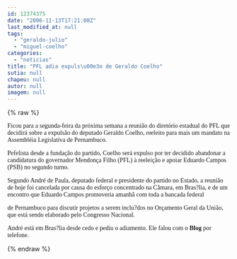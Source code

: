 ```yaml
---
id: 12374375
date: "2006-11-13T17:21:00Z"
last_modified_at: null
tags:
  - "geraldo-julio"
  - "miguel-coelho"
categories:
  - "noticias"
title: "PFL adia expuls\u00e3o de Geraldo Coelho"
sutia: null
chapeu: null
autor: null
imagem: null
---
```

{% raw %}
<p><P><FONT face=\"Times New Roman\"><FONT face=Verdana>Ficou para a segunda-feira da próxima semana a reunião do diretório estadual do PFL que decidirá sobre a expulsão do deputado Geraldo Coelho, reeleito para mais um mandato na Assembléia Legislativa de Pernambuco.</FONT></P></p>
<p><P><FONT face=Verdana>Pefelista desde a fundação do partido, Coelho será expulso por ter decidido abandonar a candidatura do governador Mendonça Filho (PFL) à reeleição e apoiar Eduardo Campos (PSB) no segundo turno.</FONT></P></p>
<p><P><FONT face=Verdana>Segundo André de Paula, deputado federal e presidente do partido no Estado, a reunião de hoje foi cancelada por causa do esforço concentrado na Câmara, em Bras?lia, e de um encontro que Eduardo Campos promoveria amanhã com toda a bancada federal</p>
<p> de Pernambuco para discutir projetos a serem inclu?dos no Orçamento Geral da União, que está sendo elaborado pelo Congresso Nacional.</FONT></P></p>
<p><P><FONT face=Verdana>André está em Bras?lia desde cedo e pediu o adiamento. Ele falou com o <STRONG>Blog</STRONG> por telefone.</FONT></P></FONT> </p>
{% endraw %}